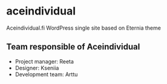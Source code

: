 # aceindividual

Aceindividual.fi WordPress single site based on Eternia theme

## Team responsible of Aceindividual

- Project manager: Reeta
- Designer: Kseniia
- Development team: Arttu
